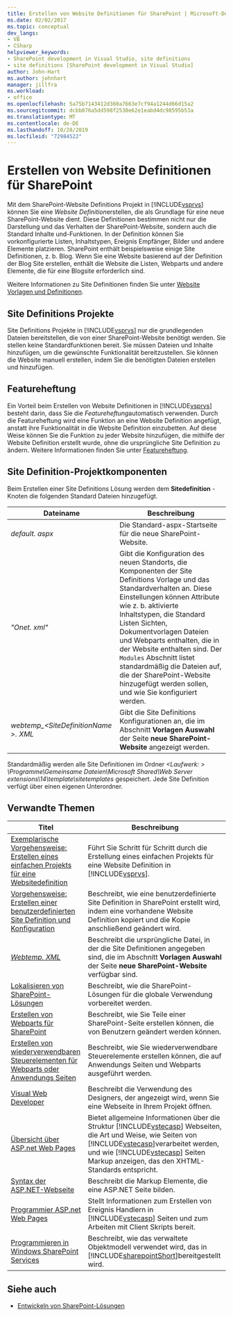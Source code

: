 ```yaml
---
title: Erstellen von Website Definitionen für SharePoint | Microsoft-Dokumentation
ms.date: 02/02/2017
ms.topic: conceptual
dev_langs:
- VB
- CSharp
helpviewer_keywords:
- SharePoint development in Visual Studio, site definitions
- site definitions [SharePoint development in Visual Studio]
author: John-Hart
ms.author: johnhart
manager: jillfra
ms.workload:
- office
ms.openlocfilehash: 5a75b7143412d360a7663e7cf94a1244d66d15a2
ms.sourcegitcommit: dcbb876a5dd598f2538e62e1eabd4dc98595b53a
ms.translationtype: MT
ms.contentlocale: de-DE
ms.lasthandoff: 10/28/2019
ms.locfileid: "72984522"
---
```

# <a name="create-site-definitions-for-sharepoint"></a>Erstellen von Website Definitionen für SharePoint
  Mit dem SharePoint-Website Definitions Projekt in [!INCLUDE[vsprvs](../sharepoint/includes/vsprvs-md.md)] können Sie eine *Website Definition*erstellen, die als Grundlage für eine neue SharePoint-Website dient. Diese Definitionen bestimmen nicht nur die Darstellung und das Verhalten der SharePoint-Website, sondern auch die Standard Inhalte und-Funktionen. In der Definition können Sie vorkonfigurierte Listen, Inhaltstypen, Ereignis Empfänger, Bilder und andere Elemente platzieren. SharePoint enthält beispielsweise einige Site Definitionen, z. b. Blog. Wenn Sie eine Website basierend auf der Definition der Blog Site erstellen, enthält die Website die Listen, Webparts und andere Elemente, die für eine Blogsite erforderlich sind.

 Weitere Informationen zu Site Definitionen finden Sie unter [Website Vorlagen und Definitionen](/previous-versions/office/developer/sharepoint-2010/ms434313(v=office.14)).

## <a name="site-definition-projects"></a>Site Definitions Projekte
 Site Definitions Projekte in [!INCLUDE[vsprvs](../sharepoint/includes/vsprvs-md.md)] nur die grundlegenden Dateien bereitstellen, die von einer SharePoint-Website benötigt werden. Sie stellen keine Standardfunktionen bereit. Sie müssen Dateien und Inhalte hinzufügen, um die gewünschte Funktionalität bereitzustellen. Sie können die Website manuell erstellen, indem Sie die benötigten Dateien erstellen und hinzufügen.

## <a name="feature-stapling"></a>Featureheftung
 Ein Vorteil beim Erstellen von Website Definitionen in [!INCLUDE[vsprvs](../sharepoint/includes/vsprvs-md.md)] besteht darin, dass Sie die *Featureheftung*automatisch verwenden. Durch die Featureheftung wird eine Funktion an eine Website Definition angefügt, anstatt ihre Funktionalität in die Website Definition einzubetten. Auf diese Weise können Sie die Funktion zu jeder Website hinzufügen, die mithilfe der Website Definition erstellt wurde, ohne die ursprüngliche Site Definition zu ändern. Weitere Informationen finden Sie unter [Featureheftung](/previous-versions/office/developer/sharepoint-2007/bb861862(v=office.12)).

## <a name="site-definition-project-components"></a>Site Definition-Projektkomponenten
 Beim Erstellen einer Site Definitions Lösung werden dem **Sitedefinition** -Knoten die folgenden Standard Dateien hinzugefügt.

|Dateiname|Beschreibung|
|---------------|-----------------|
|*default. aspx*|Die Standard-aspx-Startseite für die neue SharePoint-Website.|
|*"Onet. xml"*|Gibt die Konfiguration des neuen Standorts, die Komponenten der Site Definitions Vorlage und das Standardverhalten an. Diese Einstellungen können Attribute wie z. b. aktivierte Inhaltstypen, die Standard Listen Sichten, Dokumentvorlagen Dateien und Webparts enthalten, die in der Website enthalten sind. Der `Modules` Abschnitt listet standardmäßig die Dateien auf, die der SharePoint-Website hinzugefügt werden sollen, und wie Sie konfiguriert werden.|
|*webtemp_\<SiteDefinitionName >. XML*|Gibt die Site Definitions Konfigurationen an, die im Abschnitt **Vorlagen Auswahl** der Seite **neue SharePoint-Website** angezeigt werden.|

 Standardmäßig werden alle Site Definitionen im Ordner *\<Laufwerk: > \Programme\Gemeinsame Dateien\Microsoft Shared\Web Server extensions\14\template\sitetemplates* gespeichert. Jede Site Definition verfügt über einen eigenen Unterordner.

## <a name="related-topics"></a>Verwandte Themen

|Titel|Beschreibung|
|-----------|-----------------|
|[Exemplarische Vorgehensweise: Erstellen eines einfachen Projekts für eine Websitedefinition](../sharepoint/walkthrough-create-a-basic-site-definition-project.md)|Führt Sie Schritt für Schritt durch die Erstellung eines einfachen Projekts für eine Website Definition in [!INCLUDE[vsprvs](../sharepoint/includes/vsprvs-md.md)].|
|[Vorgehensweise: Erstellen einer benutzerdefinierten Site Definition und Konfiguration](/previous-versions/office/developer/sharepoint-2010/ms454677(v=office.14))|Beschreibt, wie eine benutzerdefinierte Site Definition in SharePoint erstellt wird, indem eine vorhandene Website Definition kopiert und die Kopie anschließend geändert wird.|
|[*Webtemp. XML*](/previous-versions/office/developer/sharepoint-2010/ms447717(v=office.14))|Beschreibt die ursprüngliche Datei, in der die Site Definitionen angegeben sind, die im Abschnitt **Vorlagen Auswahl** der Seite **neue SharePoint-Website** verfügbar sind.|
|[Lokalisieren von SharePoint-Lösungen](../sharepoint/localizing-sharepoint-solutions.md)|Beschreibt, wie die SharePoint-Lösungen für die globale Verwendung vorbereitet werden.|
|[Erstellen von Webparts für SharePoint](../sharepoint/creating-web-parts-for-sharepoint.md)|Beschreibt, wie Sie Teile einer SharePoint-Seite erstellen können, die von Benutzern geändert werden können.|
|[Erstellen von wiederverwendbaren Steuerelementen für Webparts oder Anwendungs Seiten](../sharepoint/creating-reusable-controls-for-web-parts-or-application-pages.md)|Beschreibt, wie Sie wiederverwendbare Steuerelemente erstellen können, die auf Anwendungs Seiten und Webparts ausgeführt werden.|
|[Visual Web Developer](/previous-versions/visualstudio/visual-studio-2010/ms178093(v=vs.100))|Beschreibt die Verwendung des Designers, der angezeigt wird, wenn Sie eine Webseite in Ihrem Projekt öffnen.|
|[Übersicht über ASP.net Web Pages](/previous-versions/aspnet/428509ah(v=vs.100))|Bietet allgemeine Informationen über die Struktur [!INCLUDE[vstecasp](../sharepoint/includes/vstecasp-md.md)] Webseiten, die Art und Weise, wie Seiten von [!INCLUDE[vstecasp](../sharepoint/includes/vstecasp-md.md)]verarbeitet werden, und wie [!INCLUDE[vstecasp](../sharepoint/includes/vstecasp-md.md)] Seiten Markup anzeigen, das den XHTML-Standards entspricht.|
|[Syntax der ASP.NET-Webseite](/previous-versions/aspnet/k33801s3(v=vs.100))|Beschreibt die Markup Elemente, die eine ASP.NET Seite bilden.|
|[Programmier ASP.net Web Pages](/previous-versions/aspnet/0yt4zca8(v=vs.100))|Stellt Informationen zum Erstellen von Ereignis Handlern in [!INCLUDE[vstecasp](../sharepoint/includes/vstecasp-md.md)] Seiten und zum Arbeiten mit Client Skripts bereit.|
|[Programmieren in Windows SharePoint Services](/previous-versions/office/developer/sharepoint-services/ms430674(v=office.12))|Beschreibt, wie das verwaltete Objektmodell verwendet wird, das in [!INCLUDE[sharepointShort](../sharepoint/includes/sharepointshort-md.md)]bereitgestellt wird.|

## <a name="see-also"></a>Siehe auch
- [Entwickeln von SharePoint-Lösungen](../sharepoint/developing-sharepoint-solutions.md)
